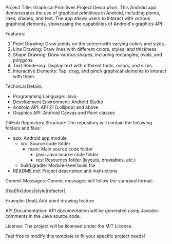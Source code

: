 Project Title: Graphical Primitives
Project Description:
This Android app demonstrates the use of graphical primitives in Android, including points, lines, shapes, and text. The app allows users to interact with various graphical elements, showcasing the capabilities of Android's graphics API.

Features:
1. Point Drawing: Draw points on the screen with varying colors and sizes.
2. Line Drawing: Draw lines with different colors, styles, and thickness.
3. Shape Drawing: Draw various shapes, including rectangles, ovals, and polygons.
4. Text Rendering: Display text with different fonts, colors, and sizes.
5. Interactive Elements: Tap, drag, and pinch graphical elements to interact with them.

Technical Details:
- Programming Language: Java
- Development Environment: Android Studio
- Android API: API 21 (Lollipop) and above
- Graphics API: Android Canvas and Paint classes

GitHub Repository Structure:
The repository will contain the following folders and files:

- app: Android app module
    - src: Source code folder
        - main: Main source code folder
            - java: Java source code folder
            - res: Resources folder (layouts, drawables, etc.)
    - build.gradle: Module-level build file
- README.md: Project description and instructions

Commit Messages:
Commit messages will follow the standard format:

[feat|fix|docs|style|refactor] <short description>

Example: [feat] Add point drawing feature

API Documentation:
API documentation will be generated using Javadoc comments in the Java source code.

License:
The project will be licensed under the MIT License.

Feel free to modify this template to fit your specific project needs!
